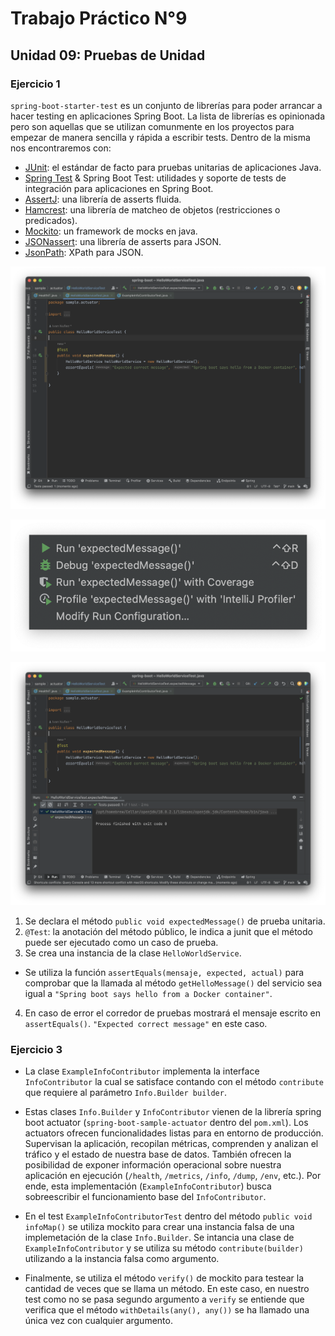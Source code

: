 # Trabajo Práctico N°9

## Unidad 09: Pruebas de Unidad

### Ejercicio 1

`spring-boot-starter-test` es un conjunto de librerías para poder arrancar
a hacer testing en aplicaciones Spring Boot. La lista de librerías es
opinionada pero son aquellas que se utilizan comunmente en los proyectos
para empezar de manera sencilla y rápida a escribir tests. Dentro de la misma
nos encontraremos con:

- [JUnit](https://junit.org/junit5/): el estándar de facto para pruebas
unitarias de aplicaciones Java.
- [Spring Test](https://docs.spring.io/spring-framework/docs/current/reference/html/testing.html)
& Spring Boot Test: utilidades y soporte de tests de integración para
aplicaciones en Spring Boot.
- [AssertJ](https://joel-costigliola.github.io/assertj/): una librería de
asserts fluida.
- [Hamcrest](https://hamcrest.org/JavaHamcrest/): una librería de matcheo de
objetos (restricciones o predicados).
- [Mockito](https://site.mockito.org/): un framework de mocks en java.
- [JSONassert](https://github.com/skyscreamer/JSONassert): una librería de
asserts para JSON.
- [JsonPath](https://github.com/json-path/JsonPath): XPath para JSON.

![](../files/09/01-01.png)

![](../files/09/01-02.png)

![](../files/09/01-03.png)

1. Se declara el método `public void expectedMessage()`
de prueba unitaria.
2. `@Test`: la anotación del método público, le indica a
junit que el método puede ser ejecutado como un caso de
prueba.
3. Se crea una instancia de la clase `HelloWorldService`.
- Se utiliza la función `assertEquals(mensaje, expected, actual)`
para comprobar que la llamada al método `getHelloMessage()`
del servicio sea igual a `"Spring boot says hello from a Docker container"`.
4. En caso de error el corredor de pruebas mostrará el
mensaje escrito en `assertEquals()`.
`"Expected correct message"` en este caso.

### Ejercicio 3

- La clase `ExampleInfoContributor` implementa la interface `InfoContributor`
la cual se satisface contando con el método `contribute` que requiere al parámetro `Info.Builder builder`.

- Estas clases `Info.Builder` y `InfoContributor` vienen de la librería
spring boot actuator (`spring-boot-sample-actuator` dentro del `pom.xml`).
Los actuators ofrecen funcionalidades listas para en entorno de producción.
Supervisan la aplicación, recopilan métricas, comprenden y analizan el
tráfico y el estado de nuestra base de datos. También ofrecen la posibilidad
de exponer información operacional sobre nuestra aplicación en ejecución
(`/health`, `/metrics`, `/info`, `/dump`, `/env`, etc.). Por ende, esta
implementación (`ExampleInfoContributor`) busca sobreescribir el
funcionamiento base del `InfoContributor`.

- En el test `ExampleInfoContributorTest` dentro del método
`public void infoMap()` se utiliza mockito para crear una instancia falsa
de una implemetación de la clase `Info.Builder`. Se intancia una clase de
`ExampleInfoContributor` y se utiliza su método `contribute(builder)`
utilizando a la instancia falsa como argumento.

- Finalmente, se utiliza el método `verify()` de mockito para testear la 
cantidad de veces que se llama un método. En este caso, en nuestro test
como no se pasa segundo argumento a `verify` se entiende que verifica que el
método `withDetails(any(), any())` se ha llamado una única vez con cualquier
argumento.
